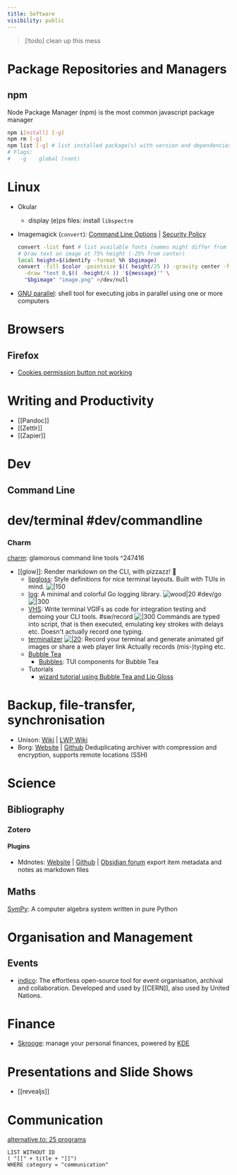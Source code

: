 ```yaml
---
title: Software
visibility: public
---
```

> [!todo] clean up this mess

# Package Repositories and Managers

## npm

Node Package Manager (npm) is the most common javascript package manager

```bash
npm i[nstall] [-g]
npm rm [-g]
npm list [-g] # list installed package(s) with version and dependencies
# Flags:
#   -g    global (root)
```

# Linux

- Okular
    - display (e)ps files: install `libspectre`
- Imagemagick (`convert`): [Command Line Options](https://imagemagick.org/script/command-line-options.php) | [Security Policy](https://imagemagick.org/script/security-policy.php)

  ```bash
  convert -list font # list available fonts (names might differ from other sources, so check these)
  # Draw text on image at 75% height (-25% from center)
  local height=$(identify -format %h $bgimage)
  convert -fill $color -pointsize $(( height/25 )) -gravity center -font "DejaVu-Sans"\
    -draw "text 0,$(( -height/4 )) '${message}'" \
    "$bgimage" "image.png" >/dev/null

  ```

- [GNU parallel](https://www.gnu.org/software/parallel/): shell tool for executing jobs in parallel using one or more computers

# Browsers

## Firefox

- [Cookies permission button not working](https://support.mozilla.org/en-US/questions/1249232)

# Writing and Productivity

- [[Pandoc]]
- [[Zettlr]]
- [[Zapier]]

# Dev

## Command Line

# dev/terminal #dev/commandline

### Charm

[charm](https://charm.sh/): glamorous command line tools ^247416

- [[glow]]: Render markdown on the CLI, with pizzazz! 💅
    - [lipgloss](https://github.com/charmbracelet/lipgloss): Style definitions for nice terminal layouts. Built with TUIs in mind. ![|150](https://camo.githubusercontent.com/5ed63e6b61ddcea9575c0b0eefd373c8f085f4594e323fe60c39ce3bbcc27d81/68747470733a2f2f73747566662e636861726d2e73682f6c6970676c6f73732f6c6970676c6f73732d6578616d706c652e706e67)
    - [log](https://github.com/charmbracelet/log): A minimal and colorful Go logging library. ![wood|20](https://github.githubassets.com/images/icons/emoji/unicode/1fab5.png) #dev/go ![|300](https://github.com/charmbracelet/log/raw/main/demo.gif)
    - [VHS](https://github.com/charmbracelet/vhs): Write terminal VGIFs as code for integration testing and demoing your CLI tools. #sw/record
      ![|300](https://camo.githubusercontent.com/1f2b0c758369c054538b7881b5d700739f2c37d2201f60ea26ad9311a7f88487/68747470733a2f2f73747566662e636861726d2e73682f7668732f6578616d706c65732f6e656f66657463685f332e676966)
      Commands are typed into script, that is then executed, emulating key strokes with delays etc. Doesn't actually record one typing.
    - [terminalizer](https://terminalizer.com)  [![|20](github.png)](https://github.com/faressoft/terminalizer): Record your terminal and generate animated gif images or share a web player link
      Actually records (mis-)typing etc.
    - [Bubble Tea](https://github.com/charmbracelet/bubbletea)
        - [Bubbles](https://github.com/charmbracelet/bubbles): TUI components for Bubble Tea
    - Tutorials
        - [wizard tutorial using Bubble Tea and Lip Gloss](https://github.com/charmbracelet/wizard-tutorial)

# Backup, file-transfer, synchronisation

- Unison: [Wiki](https://en.wikipedia.org/wiki/Unison_(software)) | [LWP Wiki](https://lwpwiki.webhosting.rug.nl/index.php/Syncing_files_with_unison)
- Borg: [Website](https://www.borgbackup.org/) | [Github](https://github.com/borgbackup/borg)
  Deduplicating archiver with compression and encryption, supports remote locations (SSH)

# Science

## Bibliography

### Zotero

#### Plugins

- Mdnotes: [Website](https://argentinaos.com/zotero-mdnotes/docs/quick-start-guide/) | [Github](https://github.com/argenos/zotero-mdnotes) | [Obsidian forum](https://forum.obsidian.md/t/zotero-plugin-to-export-metadata-and-notes-to-markdown/3781)
  export item metadata and notes as markdown files

## Maths

[SymPy](https://www.sympy.org/en/index.html): A computer algebra system written in pure Python


# Organisation and Management

## Events

- [indico](https://getindico.io/): The effortless open-source tool for event organisation, archival and collaboration. Developed and used by [[CERN]], also used by United Nations.


# Finance

- [Skrooge](https://skrooge.org/): manage your personal finances, powered by [KDE](http://www.kde.org)

# Presentations and Slide Shows

- [[revealjs]]

# Communication

[alternative.to: 25 programs](https://alternativeto.net/software/matrix-org/)

```dataview
LIST WITHOUT ID
( "[[" + title + "]]")
WHERE category = "communication"
```
